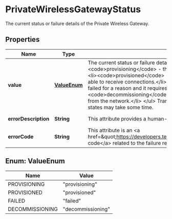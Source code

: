 

# PrivateWirelessGatewayStatus

The current status or failure details of the Private Wireless Gateway.

## Properties

| Name | Type | Description | Notes |
|------------ | ------------- | ------------- | -------------|
|**value** | [**ValueEnum**](#ValueEnum) | The current status or failure details of the Private Wireless Gateway. &lt;ul&gt;  &lt;li&gt;&lt;code&gt;provisioning&lt;/code&gt; - the Private Wireless Gateway is being provisioned.&lt;/li&gt;  &lt;li&gt;&lt;code&gt;provisioned&lt;/code&gt; - the Private Wireless Gateway was provisioned and able to receive connections.&lt;/li&gt;  &lt;li&gt;&lt;code&gt;failed&lt;/code&gt; - the provisioning had failed for a reason and it requires an intervention.&lt;/li&gt;  &lt;li&gt;&lt;code&gt;decommissioning&lt;/code&gt; - the Private Wireless Gateway is being removed from the network.&lt;/li&gt;  &lt;/ul&gt;  Transitioning between the provisioning and provisioned states may take some time. |  [optional] [readonly] |
|**errorDescription** | **String** | This attribute provides a human-readable explanation of why a failure happened. |  [optional] [readonly] |
|**errorCode** | **String** | This attribute is an &lt;a href&#x3D;\&quot;https://developers.telnyx.com/docs/api/v2/overview#errors\&quot;&gt;error code&lt;/a&gt; related to the failure reason. |  [optional] [readonly] |



## Enum: ValueEnum

| Name | Value |
|---- | -----|
| PROVISIONING | &quot;provisioning&quot; |
| PROVISIONED | &quot;provisioned&quot; |
| FAILED | &quot;failed&quot; |
| DECOMMISSIONING | &quot;decommissioning&quot; |



